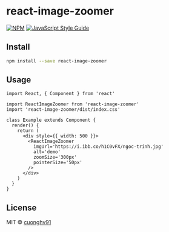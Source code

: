 # react-image-zoomer


[![NPM](https://img.shields.io/npm/v/react-image-zoomer.svg)](https://www.npmjs.com/package/react-image-zoomer) [![JavaScript Style Guide](https://img.shields.io/badge/code_style-standard-brightgreen.svg)](https://standardjs.com)

## Install

```bash
npm install --save react-image-zoomer
```

## Usage

```tsx
import React, { Component } from 'react'

import ReactImageZoomer from 'react-image-zoomer'
import 'react-image-zoomer/dist/index.css'

class Example extends Component {
  render() {
    return (
      <div style={{ width: 500 }}>
        <ReactImageZoomer
          imgUrl='https://i.ibb.co/h1C0vFX/ngoc-trinh.jpg'
          alt='demo'
          zoomSize='300px'
          pointerSize='50px'
        />
      </div>
    )
  }
}
```

## License

MIT © [cuonghv91](https://github.com/cuonghv91)
